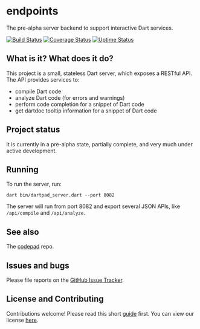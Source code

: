 # endpoints

The pre-alpha server backend to support interactive Dart services.

[![Build Status](https://travis-ci.org/dart-lang/dartpad_server.svg?branch=master)](https://travis-ci.org/dart-lang/dartpad_server)
[![Coverage Status](https://img.shields.io/coveralls/dart-lang/dartpad_server.svg)](https://coveralls.io/r/dart-lang/dartpad_server?branch=master)
[![Uptime Status](https://img.shields.io/badge/uptime-StatusCake-blue.svg)](http://uptime.statuscake.com/?TestID=6FVej0AP1A)

## What is it? What does it do?

This project is a small, stateless Dart server, which exposes a RESTful API.
The API provides services to:

- compile Dart code
- analyze Dart code (for errors and warnings)
- perform code completion for a snippet of Dart code
- get dartdoc tooltip information for a snippet of Dart code

## Project status

It is currently in a pre-alpha state, partially complete, and very much under active development.

## Running

To run the server, run:

    dart bin/dartpad_server.dart --port 8082

The server will run from port 8082 and export several JSON APIs, like
`/api/compile` and `/api/analyze`.

## See also

The [codepad](https://github.com/dart-lang/codepad) repo.

## Issues and bugs

Please file reports on the
[GitHub Issue Tracker](https://github.com/dart-lang/dartpad_server/issues).

## License and Contributing

Contributions welcome! Please read this short
[guide](https://github.com/dart-lang/dartpad_server/wiki/Contributing) first.
You can view our license
[here](https://github.com/dart-lang/dartpad_server/blob/master/LICENSE).
